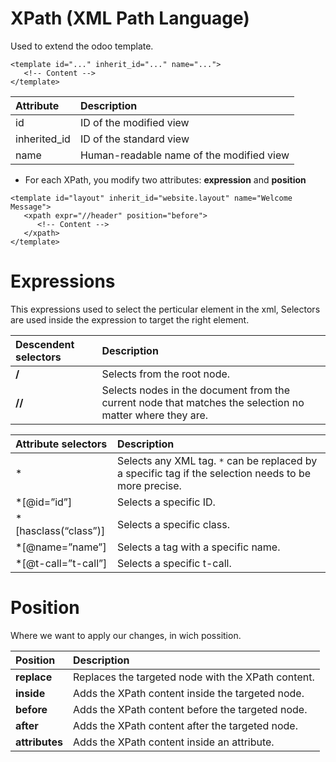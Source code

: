 # XPath (XML Path Language)
  Used to extend the odoo template.
  
```
<template id="..." inherit_id="..." name="...">
   <!-- Content -->
</template>
```
| Attribute | Description|
|:----------|:-----------|
|id | ID of the modified view|
|inherited_id | ID of the standard view|
| name | Human-readable name of the modified view |

 - For each XPath, you modify two attributes: **expression** and **position**

```
<template id="layout" inherit_id="website.layout" name="Welcome Message">
   <xpath expr="//header" position="before">
      <!-- Content -->
   </xpath>
</template>
```

# Expressions

This expressions used to select the perticular element in the xml,
Selectors are used inside the expression to target the right element.

| Descendent selectors | Description |
|:---------------------|:------------|
| **/**                | Selects from the root node.|
| **//**               | Selects nodes in the document from the current node that matches the selection no matter where they are. |


|Attribute selectors | Description |
|:-------------------|:------------|
|*                   |Selects any XML tag. ```*``` can be replaced by a specific tag if the selection needs to be more precise.|
|*[@id=”id”]         |Selects a specific ID.|
|*[hasclass(“class”)]| Selects a specific class. |
|*[@name=”name”]     | Selects a tag with a specific name. |
|*[@t-call=”t-call”] | Selects a specific t-call. |z

# Position
   Where we want to apply our changes, in wich possition.

|Position|Description|
|:-------|:----------|
|**replace** | Replaces the targeted node with the XPath content. |
|**inside** | Adds the XPath content inside the targeted node. |
|**before** | Adds the XPath content before the targeted node. |
|**after** | Adds the XPath content after the targeted node. |
|**attributes** | Adds the XPath content inside an attribute. |
